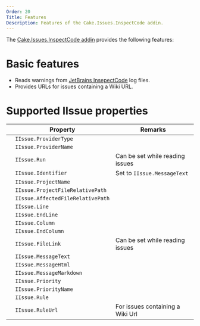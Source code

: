 ```yaml
---
Order: 20
Title: Features
Description: Features of the Cake.Issues.InspectCode addin.
---
```

The [Cake.Issues.InspectCode addin] provides the following features:

# Basic features

* Reads warnings from [JetBrains InsepectCode] log files.
* Provides URLs for issues containing a Wiki URL.

# Supported IIssue properties

|                                                                    | Property                          | Remarks                          |
|--------------------------------------------------------------------|-----------------------------------|----------------------------------|
| <span class="glyphicon glyphicon-ok" style="color:green"></span>   | `IIssue.ProviderType`             |                                  |
| <span class="glyphicon glyphicon-ok" style="color:green"></span>   | `IIssue.ProviderName`             |                                  |
| <span class="glyphicon glyphicon-remove" style="color:red"></span> | `IIssue.Run`                      | Can be set while reading issues  |
| <span class="glyphicon glyphicon-ok" style="color:green"></span>   | `IIssue.Identifier`               | Set to `IIssue.MessageText`      |
| <span class="glyphicon glyphicon-ok" style="color:green"></span>   | `IIssue.ProjectName`              |                                  |
| <span class="glyphicon glyphicon-remove" style="color:red"></span> | `IIssue.ProjectFileRelativePath`  |                                  |
| <span class="glyphicon glyphicon-ok" style="color:green"></span>   | `IIssue.AffectedFileRelativePath` |                                  |
| <span class="glyphicon glyphicon-ok" style="color:green"></span>   | `IIssue.Line`                     |                                  |
| <span class="glyphicon glyphicon-remove" style="color:red"></span> | `IIssue.EndLine`                  |                                  |
| <span class="glyphicon glyphicon-remove" style="color:red"></span> | `IIssue.Column`                   |                                  |
| <span class="glyphicon glyphicon-remove" style="color:red"></span> | `IIssue.EndColumn`                |                                  |
| <span class="glyphicon glyphicon-remove" style="color:red"></span> | `IIssue.FileLink`                 | Can be set while reading issues  |
| <span class="glyphicon glyphicon-ok" style="color:green"></span>   | `IIssue.MessageText`              |                                  |
| <span class="glyphicon glyphicon-remove" style="color:red"></span> | `IIssue.MessageHtml`              |                                  |
| <span class="glyphicon glyphicon-remove" style="color:red"></span> | `IIssue.MessageMarkdown`          |                                  |
| <span class="glyphicon glyphicon-ok" style="color:green"></span>   | `IIssue.Priority`                 |                                  |
| <span class="glyphicon glyphicon-ok" style="color:green"></span>   | `IIssue.PriorityName`             |                                  |
| <span class="glyphicon glyphicon-ok" style="color:green"></span>   | `IIssue.Rule`                     |                                  |
| <span class="glyphicon glyphicon-ok" style="color:green"></span>   | `IIssue.RuleUrl`                  | For issues containing a Wiki Url |

[JetBrains InsepectCode]: https://www.jetbrains.com/help/resharper/2017.1/InspectCode.html
[Cake.Issues.InspectCode addin]: https://www.nuget.org/packages/Cake.Issues.InspectCode

